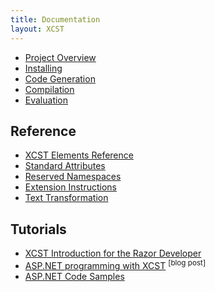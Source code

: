 ```yaml
---
title: Documentation
layout: XCST
---
```


- [Project Overview](overview.html)
- [Installing](installing.html)
- [Code Generation](code-generation.html)
- [Compilation](compilation.html)
- [Evaluation](evaluation.html)

Reference
---------
- [XCST Elements Reference](elements-ref.html)
- [Standard Attributes](standard-attributes.html)
- [Reserved Namespaces](reserved-namespaces.html)
- [Extension Instructions](extension-instructions.html)
- [Text Transformation](text-transformation.html)

Tutorials
---------
- [XCST Introduction for the Razor Developer](intro-for-razor-dev.html)
- [ASP.NET programming with XCST](/2016/04/aspnet-programming-with-xcst.html) <sup>[blog post]</sup>
- [ASP.NET Code Samples](https://github.com/maxtoroq/XCST-a/tree/master/samples)
